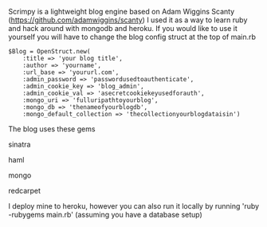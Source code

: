 Scrimpy is a lightweight blog engine based on Adam Wiggins Scanty (https://github.com/adamwiggins/scanty)
I used it as a way to learn ruby and hack around with mongodb and heroku. If you would like to use it yourself
you will have to change the blog config struct at the top of main.rb

    $Blog = OpenStruct.new(
        :title => 'your blog title',
        :author => 'yourname',					
        :url_base => 'yoururl.com',
        :admin_password => 'passwordusedtoauthenticate',
        :admin_cookie_key => 'blog_admin',
        :admin_cookie_val => 'asecretcookiekeyusedforauth',
        :mongo_uri => 'fulluripathtoyourblog',
        :mongo_db => 'thenameofyourblogdb',
        :mongo_default_collection => 'thecollectionyourblogdataisin')
        
The blog uses these gems

sinatra

haml

mongo

redcarpet

I deploy mine to heroku, however you can also run it locally by running 
    'ruby -rubygems main.rb' 
(assuming you have a database setup)
